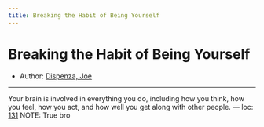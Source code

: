 ```yaml
---
title: Breaking the Habit of Being Yourself
---
```

# Breaking the Habit of Being Yourself

* Author: [Dispenza, Joe]()









---
Your brain is involved in everything you do, including how you think, how you feel, how you act, and how well you get along with other people. — loc: [131]()
NOTE: True bro


